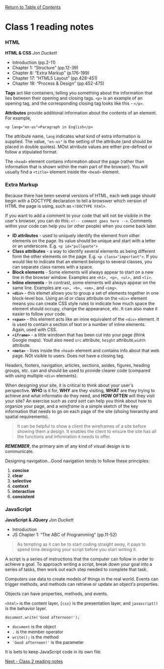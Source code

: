 [Return to Table of Contents](README.md)

# Class 1 reading notes

### HTML

**HTML & CSS** *Jon Duckett*

- Introduction (pp.2-11)
- Chapter 1: “Structure” (pp.12-39)
- Chapter 8: “Extra Markup” (p.176-199)
- Chapter 17: “HTML5 Layout” (pp.428-451)
- Chapter 18: “Process & Design” (pp.452-475)

**Tags** act like containers, telling you something about the information that lies between their opening and closing tags. `<p>` is an example of an opening tag, and the corresponding closing tag looks like this - `</p>`.

**Attributes** provide additional information about the contents of an element. For example, 

`<p lang="en-us">Paragraph in English</p>`

The attribute name, `lang` indicates what kind of extra information is supplied.  The value, `"en-us"` is the setting of the attribute (and should be placed in double quotes). MOst atrribute values are either pre-defined or follow a stipulated format.

The `<head>` element contains information *about* the page (rather than information that is shown within the main part of the browser). You will usually find a `<title>` element inside the `<head>` element.

### Extra Markup

Because there hae been several versions of HTML, each web page should begin with a DOCTYPE declaration to tell a browswer which version of HTML the page is using, such as `<!DOCTYPE html>`. 

If you want to add a comment to your code that will not be visibile in the user's browser, you can do this: `<!-- comment goes here -->`. Comments within your code can help you (or other people) when you come back later.

* **ID attributes** - used to uniquely identify the element from other elements on the page. Its value should be unique and start with a letter or an underscore. E.g. `<p id="pullquote">`
* **Class attributes** - a way to identify several elements as being different form the other elements on the page. E.g. `<p class="important">`. If you would like to indicate that an element belongs to several classes, you can separate class names with a space.
* **Block elements** - Some elements will always appear to start on a new line in the browser window. Examples are `<h1>, <p>, <ul>,` and `<li>`.
* **Inline elements** - In contrast, some elements will always appear on the same line. Examples are `<a>, <b>, <em>,` and `<img>`.
* **`<div>`** - this elemet allows you to group a set of elements together in one block-level box. Using an id or class attribute on the `<div>` element means you can create CSS style rules to indicate how much space the element should occupy, change the appearance, etc. It can also make it easier to follow your code.
* **`<span>`** - this element acts like an inine equivalent of the `<div>` element. It is used to contain a section of text or a number of inline elements. Again, used with CSS.
* **`<iframe>`** - a little windown that has been cut into your page (think Google maps). Youll also need `src` attribute, `height` attribute,`width` attribute.
* **`<meta>`** - lives inside the `<head>` element and contains info about that web page. NOt visible to users. Does not have a closing tag.

Headers, footers, navigation, articles, sections, asides, figures, heading groups, etc. can and should be used to provide clearer code (compared with using multiple `<div>` elements).

When designing your site, it is critical to think about your user's perspective. **WHO** is it for, **WHY** are they visiting, **WHAT** are they trying to achieve and what informatio do they need, and **HOW OFTEN** will they visit your site? An exercise such as *card sort* can help you think about how to organize your page, and a *wireframe* is a simple sketch of the key information that needs to go on each page of the site (shoing hierarchy and spatial requirements).

> It can be helpful to show a client the wireframes of a site before showing them a design. It enables the client to ensure the site has all the functions and information it needs to offer.

***REMEMBER***, the primary aim of any kind of visual design is to communicate.

Designing navigation...Good navigation tends to follow these principles: 
1. **concise**
2. **clear**
3. **selective**
4. **context**
5. **interactive**
6. **consistent**

### JavaScript

**JavaScript & JQuery** *Jon Duckett*

- Introduction
- JS Chapter 1: “The ABC of Programming” (pp.11-52)

>As tempting as it can be to start coding straight away, it pays to spend time designing your script before you start writing it.

A script is a series of instructions that the computer can follow in order to achieve a goal. To approach writing a script, break down your goal into a series of tasks, then work out each step needed to complete that task.

Computers use data to create models of things in the real world. Events can trigger methods, and methods can retrieve or update an object's properties.

Objects can have properties, methods, and events.

`<html>` is the content layer, `{css}` is the presentation layer, and `javascript()` is the behavior layer.

`document.write('Good afternoon!');`

- `document` is the object
- `.` is the member operator
- `write();` is the method
- `'Good afternoon!'` is the parameter

It is bets to keep JavaScript code in its own file.

[Next - Class 2 reading notes](class-02.md)